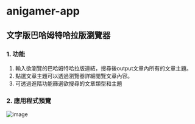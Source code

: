 # anigamer-app
## 文字版巴哈姆特哈拉版瀏覽器
### 1. 功能
1. 輸入欲瀏覽的巴哈姆特哈拉版連結，搜尋後output文章內所有的文章主題。
2. 點選文章主題可以透過瀏覽器詳細閱覽文章內容。
3. 可透過進階功能篩選欲搜尋的文章類型和主題
### 2. 應用程式預覽
![image](https://user-images.githubusercontent.com/24778161/160348922-32299998-be6f-4ce9-82a8-39512b6344f2.png)

